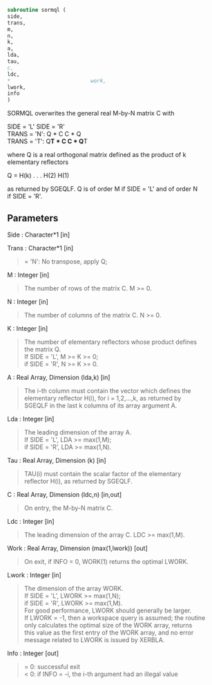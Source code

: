 ```fortran  
subroutine sormql (  
side,  
trans,  
m,  
n,  
k,  
a,  
lda,  
tau,  
c,  
ldc,  
*                          work,  
lwork,  
info  
)  
```  
  
SORMQL overwrites the general real M-by-N matrix C with  
  
SIDE = 'L'     SIDE = 'R'  
TRANS = 'N':      Q * C          C * Q  
TRANS = 'T':      Q**T * C       C * Q**T  
  
where Q is a real orthogonal matrix defined as the product of k  
elementary reflectors  
  
Q = H(k) . . . H(2) H(1)  
  
as returned by SGEQLF. Q is of order M if SIDE = 'L' and of order N  
if SIDE = 'R'.  
  
## Parameters  
Side : Character*1 [in]  
  
Trans : Character*1 [in]  
> = 'N':  No transpose, apply Q;  
  
M : Integer [in]  
> The number of rows of the matrix C. M >= 0.  
  
N : Integer [in]  
> The number of columns of the matrix C. N >= 0.  
  
K : Integer [in]  
> The number of elementary reflectors whose product defines  
> the matrix Q.  
> If SIDE = 'L', M >= K >= 0;  
> if SIDE = 'R', N >= K >= 0.  
  
A : Real Array, Dimension (lda,k) [in]  
> The i-th column must contain the vector which defines the  
> elementary reflector H(i), for i = 1,2,...,k, as returned by  
> SGEQLF in the last k columns of its array argument A.  
  
Lda : Integer [in]  
> The leading dimension of the array A.  
> If SIDE = 'L', LDA >= max(1,M);  
> if SIDE = 'R', LDA >= max(1,N).  
  
Tau : Real Array, Dimension (k) [in]  
> TAU(i) must contain the scalar factor of the elementary  
> reflector H(i), as returned by SGEQLF.  
  
C : Real Array, Dimension (ldc,n) [in,out]  
> On entry, the M-by-N matrix C.  
  
Ldc : Integer [in]  
> The leading dimension of the array C. LDC >= max(1,M).  
  
Work : Real Array, Dimension (max(1,lwork)) [out]  
> On exit, if INFO = 0, WORK(1) returns the optimal LWORK.  
  
Lwork : Integer [in]  
> The dimension of the array WORK.  
> If SIDE = 'L', LWORK >= max(1,N);  
> if SIDE = 'R', LWORK >= max(1,M).  
> For good performance, LWORK should generally be larger.  
> If LWORK = -1, then a workspace query is assumed; the routine  
> only calculates the optimal size of the WORK array, returns  
> this value as the first entry of the WORK array, and no error  
> message related to LWORK is issued by XERBLA.  
  
Info : Integer [out]  
> = 0:  successful exit  
> < 0:  if INFO = -i, the i-th argument had an illegal value  
  
